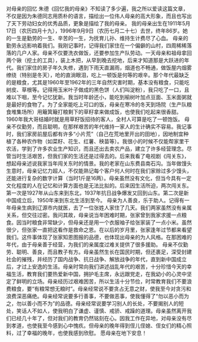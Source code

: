 对母亲的回忆
朱德《回忆我的母亲》不知读了多少遍，我之所以爱读这篇文章，不仅是因为朱德同志用质朴的语言，描绘出一位伟人母亲的高大形象，而且也写出了天下劳动妇女的优秀品质，更象是描绘了我的母亲。
我的母亲出生在1911年5月17日（农历四月十九），1996年9月9日（农历七月二十七）去世，终年86岁。她的一生是勤劳的一生、辛苦的一生，为抚育儿孙、维持生计费尽了心血。
母亲的勤劳永远影响着我们。我刚记事时，记得我们家住在一个偏僻的山村，四周稀稀落落的几户人家。母亲不仅要洗衣做饭，还要参加生产队劳动。一天母亲和祖母拿回两个锹（挖土的工具），装上木把，从早到晚去挖地，后来才知道那是大跃进的年代。我们家住的房子年久失修，遇到下雨天直漏雨，烟道也不畅通，做饭屋内烟雾缭绕（特别是冬天），呛的直淌眼泪，吃上一顿饭是何等的艰辛。那个年代最缺乏的是粮食，尤其是1960年至1962年的三年自然灾害时期，基本没有粮食，只能吃树皮、草根等。记得用玉米叶子做成的黑色饼（人们叫淀粉），我只吃了一口，且难以下咽，至今记忆犹新。我当时年龄还小，能吃到榆树叶加点豆面、玉米面粥就是最好的食物了。为了全家能吃上可口的饭，母亲在寒冷的冬天到场院（生产队粮食堆集场所）用簸箕簸打粮剩下的草籽拿来做成饭，也使我们吃起来很香甜。1960年我大哥结婚时就是用草籽饭招待的客人，全村人可算是吃了一顿饱饭。
母亲不仅勤劳，而且聪明，在那样艰苦的年代维持一家人的生计确实不容易。我记事时，我们家房前屋后都有许多“小片荒”（自己在荒地里开出的田地），因地制宜种植了各种农作物（如菜籽、花生、红薯、秧苗等）。我很小的时候不仅能帮家里干农活，学到了许多农业生产知识，而且还出去卖农产品，建立了许多经营理念。尽管当时生活艰苦，但我们家的生活还是过得去的。后来我看了电视剧《闯关东》，想起母亲述说我家当年闯关东时的情景。我的老家在山东费县南石沟。当年做馒头生意时，母亲记忆力超人，不仅能熟记每个客户何人何时在我们家赊过多少馒头，还能进行复杂的数字计算（当时1斤是16两）。母亲虽然没有文化，但当今具有一定文化程度的人在记忆和计算方面也是无法比拟的。后来因生活所迫，两次闯关东。第一次是1927年从山东来到东北，1937年抗日战争爆发又回到山东。第二次是新中国成立后，1950年来到东北生活到至今。
母亲为人善良，乐于助人。记得有一年母亲生病到辽源市内就医，去了一位张姓人家住了几天。我们两家虽然没有亲属关系，但交往过密。我问其故，母亲说当年困难时期，张家曾到我家求援一点粮食。因当时粮食非常缺少，但母亲还是用一个衣服袖子给张家装了一点小米。虽然很少，但张家一直把这看作是救命之恩。在以后的岁月里，张家逢年过节都来看望我们。这件事体现了张家知恩图报的品德，也体现出母亲的为人风格。在那困难的年代，由于母亲善于经营，为我们的亲属度过难关提供了很多援助。
母亲不仅勤劳、聪明、善良，而且教子有方。母亲虽然生长在国民时期，但还裹足，深受封建社会的摧残，并经历了国内战争、抗日战争、解放战争的年代，直到新中国成立后，才过上安逸的生活。母亲时常向我们讲述战乱年代的艰苦，十分珍惜今天的幸福生活，教育我们要热爱新中国，拥护毛主席，永远跟党走，在我幼小的心灵中坚定了鲜明的立场。母亲经历过艰难困苦，所以生活十分节俭，时常教育我们不要浪费粮食，要“有粮常想无粮时”。母亲经常说不要贪占无意之财，使我至今对贪污和浪费深恶痛绝。母亲经常说要多行善事，不要做恶事，使我懂得了“勿以恶小而为之，勿以善小而不为”的品德。母亲经常说要学习别人的长处，不要揭别人的短处，笑话人不如人，使我明白了谦虚、谨慎、戒骄、戒躁的道理。母亲虽然离开我们已经几十年了，但对我们的教育仍然铭刻在心。因我工作在异地，对母亲没有尽到孝道，也使我至今感到心中愧疚。但母亲的晚年得到侄儿侄媳、侄女们的精心照料，过了幸福的晚年，也使我感到欣慰。
愿母亲在地下安息！
